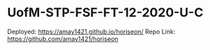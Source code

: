 # UofM-STP-FSF-FT-12-2020-U-C



Deployed: https://amay1421.github.io/horiseon/
Repo Link: https://github.com/amay1421/horiseon
